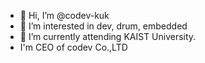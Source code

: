 - 👋 Hi, I’m @codev-kuk
- 👀 I’m interested in dev, drum, embedded
- 🌱 I’m currently attending KAIST University.
- I'm CEO of codev Co.,LTD

<!---
codev-kuk/codev-kuk is a ✨ special ✨ repository because its `README.md` (this file) appears on your GitHub profile.
You can click the Preview link to take a look at your changes.
--->

